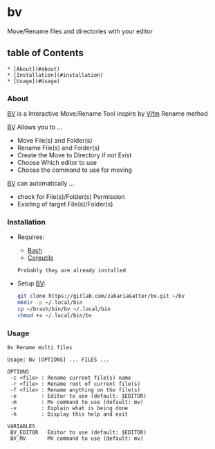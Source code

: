 # bv
Move/Rename files and directories with your editor

## table of Contents
    * [About](#about)
    * [Installation](#installation)
    * [Usage](#Usage)

### About

[BV] is a Interactive Move/Rename Tool inspire by [Vifm]( https://vifm.info/) Rename method

[BV] Allows you to ...

* Move File(s) and Folder(s)
* Rename File(s) and Folder(s)
* Create the Move to Directory if not Exist
* Choose Which editor to use
* Choose the command to use for moving

[BV] can automatically ...

* check for File(s)/Folder(s) Permission
* Existing of target File(s)/Folder(s)

### Installation

* Requires:
    * [Bash](https://www.gnu.org/software/bash/bash.html)
    * [Coreutils](https://www.gnu.org/software/coreutils/)

    `Probably they are already installed`

* Setup [BV]:

    ```bash
    git clone https://gitlab.com/zakariaGatter/bv.git ~/bv
	mkdir -p ~/.local/bin
	cp ~/brash/bin/bv ~/.local/bin
	chmod +x ~/.local/bin/bv
    ```

### Usage

```
Bv Rename multi files

Usage: Bv [OPTIONS] ... FILES ...

OPTIONS
 -c <file> : Rename current file(s) name
 -r <file> : Rename root of current file(s)
 -f <file> : Rename anything on the file(s)
 -e        : Editor to use (default: $EDITOR)
 -m        : Mv command to use (default: mv)
 -v        : Explain what is being done
 -h        : Display this help and exit

VARIABLES
 BV_EDITOR   Editor to use (default: $EDITOR)
 BV_MV       MV command to use (default: mv)
```
[BV]:https://github.com/zakariagatter/bv
